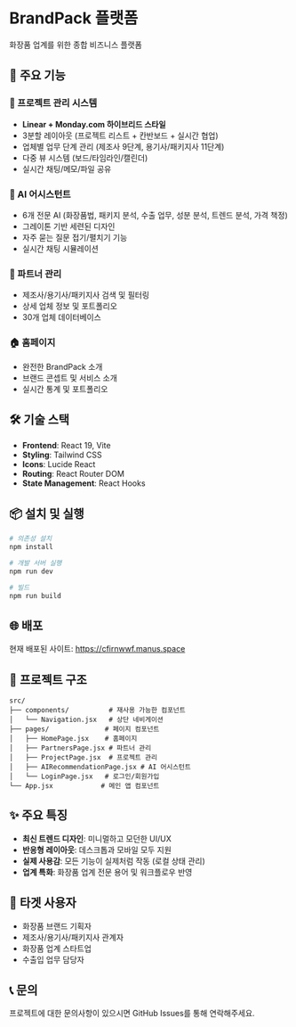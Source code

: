 # BrandPack 플랫폼

화장품 업계를 위한 종합 비즈니스 플랫폼

## 🚀 주요 기능

### 📱 프로젝트 관리 시스템
- **Linear + Monday.com 하이브리드 스타일**
- 3분할 레이아웃 (프로젝트 리스트 + 칸반보드 + 실시간 협업)
- 업체별 업무 단계 관리 (제조사 9단계, 용기사/패키지사 11단계)
- 다중 뷰 시스템 (보드/타임라인/캘린더)
- 실시간 채팅/메모/파일 공유

### 🤖 AI 어시스턴트
- 6개 전문 AI (화장품법, 패키지 분석, 수출 업무, 성분 분석, 트렌드 분석, 가격 책정)
- 그레이톤 기반 세련된 디자인
- 자주 묻는 질문 접기/펼치기 기능
- 실시간 채팅 시뮬레이션

### 👥 파트너 관리
- 제조사/용기사/패키지사 검색 및 필터링
- 상세 업체 정보 및 포트폴리오
- 30개 업체 데이터베이스

### 🏠 홈페이지
- 완전한 BrandPack 소개
- 브랜드 콘셉트 및 서비스 소개
- 실시간 통계 및 포트폴리오

## 🛠 기술 스택

- **Frontend**: React 19, Vite
- **Styling**: Tailwind CSS
- **Icons**: Lucide React
- **Routing**: React Router DOM
- **State Management**: React Hooks

## 📦 설치 및 실행

```bash
# 의존성 설치
npm install

# 개발 서버 실행
npm run dev

# 빌드
npm run build
```

## 🌐 배포

현재 배포된 사이트: https://cfirnwwf.manus.space

## 📁 프로젝트 구조

```
src/
├── components/          # 재사용 가능한 컴포넌트
│   └── Navigation.jsx   # 상단 네비게이션
├── pages/              # 페이지 컴포넌트
│   ├── HomePage.jsx    # 홈페이지
│   ├── PartnersPage.jsx # 파트너 관리
│   ├── ProjectPage.jsx  # 프로젝트 관리
│   ├── AIRecommendationPage.jsx # AI 어시스턴트
│   └── LoginPage.jsx   # 로그인/회원가입
└── App.jsx            # 메인 앱 컴포넌트
```

## ✨ 주요 특징

- **최신 트렌드 디자인**: 미니멀하고 모던한 UI/UX
- **반응형 레이아웃**: 데스크톱과 모바일 모두 지원
- **실제 사용감**: 모든 기능이 실제처럼 작동 (로컬 상태 관리)
- **업계 특화**: 화장품 업계 전문 용어 및 워크플로우 반영

## 🎯 타겟 사용자

- 화장품 브랜드 기획자
- 제조사/용기사/패키지사 관계자
- 화장품 업계 스타트업
- 수출입 업무 담당자

## 📞 문의

프로젝트에 대한 문의사항이 있으시면 GitHub Issues를 통해 연락해주세요.

